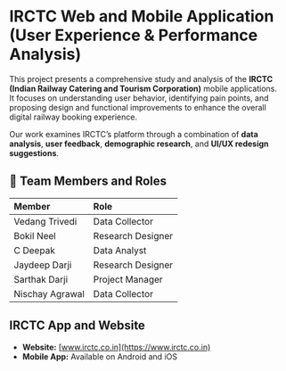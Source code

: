 # IRCTC Web and Mobile Application (User Experience & Performance Analysis)

This project presents a comprehensive study and analysis of the **IRCTC (Indian Railway Catering and Tourism Corporation)** mobile applications.  
It focuses on understanding user behavior, identifying pain points, and proposing design and functional improvements to enhance the overall digital railway booking experience.

Our work examines IRCTC’s platform through a combination of **data analysis**, **user feedback**, **demographic research**, and **UI/UX redesign suggestions**.

## 👥 Team Members and Roles
| Member | Role |
|:--|:--|
| Vedang Trivedi | Data Collector |
| Bokil Neel | Research Designer |
| C Deepak  | Data Analyst |
| Jaydeep Darji | Research Designer |
| Sarthak Darji | Project Manager |
| Nischay Agrawal | Data Collector |


## IRCTC App and Website
- **Website:** [www.irctc.co.in](https://www.irctc.co.in)  
- **Mobile App:** Available on Android and iOS  




